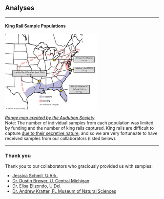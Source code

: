 ## Analyses
---
#### King Rail Sample Populations
<img
  src="KIRA_SampleMap.jpg" 
  alt="Sample source locations"
  title="Population locations for comparison"
  style="display: inline-block; margin: 0 auto; max-width: 300px">  
  
[*Range map created by the Audubon Society*](https://www.audubon.org/field-guide/bird/king-rail)     
Note: The number of individual samples from each population was limited by funding and the number of king rails captured. King rails are difficult to capture [due to their secretive nature](https://www.pgc.pa.gov/Wildlife/EndangeredandThreatened/Pages/KingRail.aspx), and so we are very fortuneate to have received samples from our collaborators (listed below).

---    
### Thank you  
Thank you to our collaborators who graciously provided us with samples:
- [Jessica Schmit, U.Ark.](https://www1.usgs.gov/coopunits/staff/2354999)
- [Dr. Dustin Brewer, U. Central Michigan](https://www.researchgate.net/profile/Dustin-Brewer-2)
- [Dr. Elisa Elizondo, U.Del.](https://www.researchgate.net/profile/Elisa-Elizondo)
- [Dr. Andrew Kratter, FL Museum of Natural Sciences](https://www.researchgate.net/profile/Andrew-Kratter)

